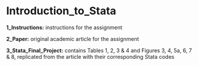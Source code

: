 # Introduction_to_Stata

**1_Instructions:** instructions for the assignment  

**2_Paper:** original academic article for the assignment  

**3_Stata_Final_Project:** contains Tables 1, 2, 3 & 4 and Figures 3, 4, 5a, 6, 7 & 8, replicated from the article with their corresponding Stata codes
